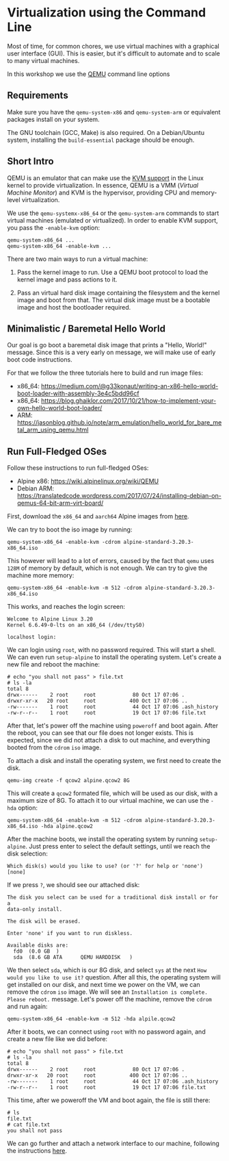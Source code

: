 # Virtualization using the Command Line

Most of time, for common chores, we use virtual machines with a graphical user interface (GUI).
This is easier, but it's difficult to automate and to scale to many virtual machines.

In this workshop we use the [QEMU](https://www.qemu.org/) command line options

## Requirements

Make sure you have the `qemu-system-x86` and `qemu-system-arm` or equivalent packages install on your system.

The GNU toolchain (GCC, Make) is also required.
On a Debian/Ubuntu system, installing the `build-essential` package should be enough.

## Short Intro

QEMU is an emulator that can make use the [KVM support](https://linux-kvm.org/page/Main_Page) in the Linux kernel to provide virtualization.
In essence, QEMU is a VMM (*Virtual Machine Monitor*) and KVM is the hypervisor, providing CPU and memory-level virtualization.

We use the `qemu-systemx-x86_64` or the `qemu-system-arm` commands to start virtual machines (emulated or virtualized).
In order to enable KVM support, you pass the `-enable-kvm` option:

```console
qemu-system-x86_64 ...
qemu-system-x86_64 -enable-kvm ...
```

There are two main ways to run a virtual machine:

1. Pass the kernel image to run.
   Use a QEMU boot protocol to load the kernel image and pass actions to it.

1. Pass an virtual hard disk image containing the filesystem and the kernel image and boot from that.
   The virtual disk image must be a bootable image and host the bootloader required.

## Minimalistic / Baremetal Hello World

Our goal is go boot a baremetal disk image that prints a "Hello, World!" message.
Since this is a very early on message, we will make use of early boot code instructions.

For that we follow the three tutorials here to build and run image files:

* x86_64: https://medium.com/@g33konaut/writing-an-x86-hello-world-boot-loader-with-assembly-3e4c5bdd96cf
* x86_64: https://blog.ghaiklor.com/2017/10/21/how-to-implement-your-own-hello-world-boot-loader/
* ARM: https://jasonblog.github.io/note/arm_emulation/hello_world_for_bare_metal_arm_using_qemu.html

## Run Full-Fledged OSes

Follow these instructions to run full-fledged OSes:

* Alpine x86: https://wiki.alpinelinux.org/wiki/QEMU
* Debian ARM: https://translatedcode.wordpress.com/2017/07/24/installing-debian-on-qemus-64-bit-arm-virt-board/

First, download the `x86_64` and `aarch64` Alpine images from [here](https://alpinelinux.org/downloads/).

We can try to boot the iso image by running:

```console
qemu-system-x86_64 -enable-kvm -cdrom alpine-standard-3.20.3-x86_64.iso
```

This however will lead to a lot of errors, caused by the fact that `qemu` uses `128M` of memory by default, which is not enough.
We can try to give the machine more memory:

```console
qemu-system-x86_64 -enable-kvm -m 512 -cdrom alpine-standard-3.20.3-x86_64.iso
```

This works, and reaches the login screen:

```console
Welcome to Alpine Linux 3.20
Kernel 6.6.49-0-lts on an x86_64 (/dev/ttyS0)

localhost login:
```

We can login using `root`, with no password required.
This will start a shell.
We can even run `setup-alpine` to install the operating system.
Let's create a new file and reboot the machine:

```console
# echo "you shall not pass" > file.txt
# ls -la
total 8
drwx------    2 root     root            80 Oct 17 07:06 .
drwxr-xr-x   20 root     root           400 Oct 17 07:06 ..
-rw-------    1 root     root            44 Oct 17 07:06 .ash_history
-rw-r--r--    1 root     root            19 Oct 17 07:06 file.txt
```

After that, let's power off the machine using `poweroff` and boot again.
After the reboot, you can see that our file does not longer exists.
This is expected, since we did not attach a disk to out machine, and everything booted from the `cdrom` `iso` image.

To attach a disk and install the operating system, we first need to create the disk.

```console
qemu-img create -f qcow2 alpine.qcow2 8G
```

This will create a `qcow2` formated file, which will be used as our disk, with a maximum size of 8G.
To attach it to our virtual machine, we can use the `-hda` option:

```console
qemu-system-x86_64 -enable-kvm -m 512 -cdrom alpine-standard-3.20.3-x86_64.iso -hda alpine.qcow2
```

After the machine boots, we install the operating system by running `setup-alpine`.
Just press enter to select the default settings, until we reach the disk selection:

```console
Which disk(s) would you like to use? (or '?' for help or 'none') [none]
```

If we press `?`, we should see our attached disk:

```text
The disk you select can be used for a traditional disk install or for a
data-only install.

The disk will be erased.

Enter 'none' if you want to run diskless.

Available disks are:
  fd0  (0.0 GB  )
  sda  (8.6 GB ATA      QEMU HARDDISK   )
```

We then select `sda`, which is our 8G disk, and select `sys` at the next `How would you like to use it?` question.
After all this, the operating system will get installed on our disk, and next time we power on the VM, we can remove the `cdrom` `iso` image.
We will see an `Installation is complete. Please reboot.` message.
Let's power off the machine, remove the `cdrom` and run again:

```console
qemu-system-x86_64 -enable-kvm -m 512 -hda alpile.qcow2
```

After it boots, we can connect using `root` with no password again, and create a new file like we did before:

```console
# echo "you shall not pass" > file.txt
# ls -la
total 8
drwx------    2 root     root            80 Oct 17 07:06 .
drwxr-xr-x   20 root     root           400 Oct 17 07:06 ..
-rw-------    1 root     root            44 Oct 17 07:06 .ash_history
-rw-r--r--    1 root     root            19 Oct 17 07:06 file.txt
```

This time, after we poweroff the VM and boot again, the file is still there:

```console
# ls
file.txt
# cat file.txt
you shall not pass
```

We can go further and attach a network interface to our machine, following the instructions [here](https://wiki.alpinelinux.org/wiki/QEMU#Advanced_network_configuration).
